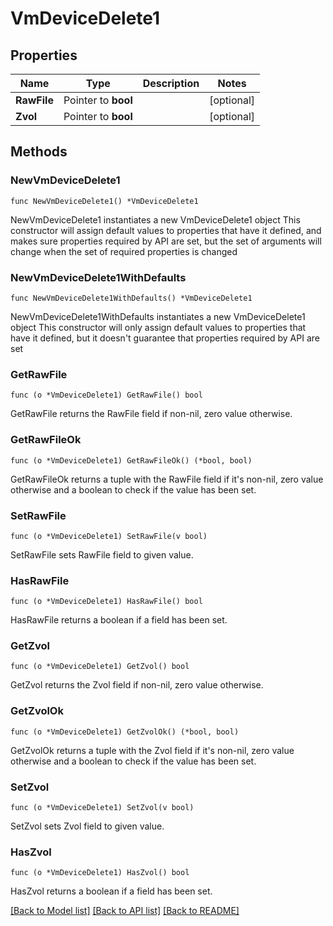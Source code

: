 # VmDeviceDelete1

## Properties

Name | Type | Description | Notes
------------ | ------------- | ------------- | -------------
**RawFile** | Pointer to **bool** |  | [optional] 
**Zvol** | Pointer to **bool** |  | [optional] 

## Methods

### NewVmDeviceDelete1

`func NewVmDeviceDelete1() *VmDeviceDelete1`

NewVmDeviceDelete1 instantiates a new VmDeviceDelete1 object
This constructor will assign default values to properties that have it defined,
and makes sure properties required by API are set, but the set of arguments
will change when the set of required properties is changed

### NewVmDeviceDelete1WithDefaults

`func NewVmDeviceDelete1WithDefaults() *VmDeviceDelete1`

NewVmDeviceDelete1WithDefaults instantiates a new VmDeviceDelete1 object
This constructor will only assign default values to properties that have it defined,
but it doesn't guarantee that properties required by API are set

### GetRawFile

`func (o *VmDeviceDelete1) GetRawFile() bool`

GetRawFile returns the RawFile field if non-nil, zero value otherwise.

### GetRawFileOk

`func (o *VmDeviceDelete1) GetRawFileOk() (*bool, bool)`

GetRawFileOk returns a tuple with the RawFile field if it's non-nil, zero value otherwise
and a boolean to check if the value has been set.

### SetRawFile

`func (o *VmDeviceDelete1) SetRawFile(v bool)`

SetRawFile sets RawFile field to given value.

### HasRawFile

`func (o *VmDeviceDelete1) HasRawFile() bool`

HasRawFile returns a boolean if a field has been set.

### GetZvol

`func (o *VmDeviceDelete1) GetZvol() bool`

GetZvol returns the Zvol field if non-nil, zero value otherwise.

### GetZvolOk

`func (o *VmDeviceDelete1) GetZvolOk() (*bool, bool)`

GetZvolOk returns a tuple with the Zvol field if it's non-nil, zero value otherwise
and a boolean to check if the value has been set.

### SetZvol

`func (o *VmDeviceDelete1) SetZvol(v bool)`

SetZvol sets Zvol field to given value.

### HasZvol

`func (o *VmDeviceDelete1) HasZvol() bool`

HasZvol returns a boolean if a field has been set.


[[Back to Model list]](../README.md#documentation-for-models) [[Back to API list]](../README.md#documentation-for-api-endpoints) [[Back to README]](../README.md)


